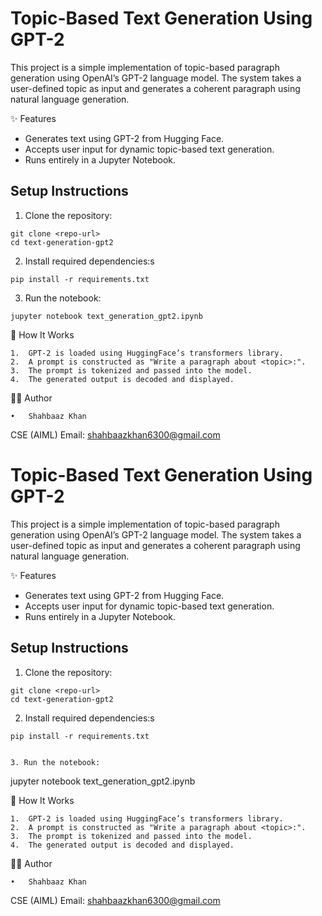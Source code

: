 # Topic-Based Text Generation Using GPT-2

This project is a simple implementation of topic-based paragraph generation using OpenAI’s GPT-2 language model. The system takes a user-defined topic as input and generates a coherent paragraph using natural language generation.

✨ Features

- Generates text using GPT-2 from Hugging Face.
- Accepts user input for dynamic topic-based text generation.
- Runs entirely in a Jupyter Notebook.

## Setup Instructions

1. Clone the repository:
```
git clone <repo-url>
cd text-generation-gpt2
```

2. Install required dependencies:s
```
pip install -r requirements.txt

```


3. Run the notebook:
```
jupyter notebook text_generation_gpt2.ipynb
```

🧠 How It Works

	1.	GPT-2 is loaded using HuggingFace’s transformers library.
	2.	A prompt is constructed as "Write a paragraph about <topic>:".
	3.	The prompt is tokenized and passed into the model.
	4.	The generated output is decoded and displayed.

🧑‍💻 Author

	•	Shahbaaz Khan
CSE (AIML)
Email: shahbaazkhan6300@gmail.com
# Topic-Based Text Generation Using GPT-2

This project is a simple implementation of topic-based paragraph generation using OpenAI’s GPT-2 language model. The system takes a user-defined topic as input and generates a coherent paragraph using natural language generation.

✨ Features

- Generates text using GPT-2 from Hugging Face.
- Accepts user input for dynamic topic-based text generation.
- Runs entirely in a Jupyter Notebook.

## Setup Instructions

1. Clone the repository:
```
git clone <repo-url>
cd text-generation-gpt2
```

2. Install required dependencies:s
```
pip install -r requirements.txt


3. Run the notebook:
```
jupyter notebook text_generation_gpt2.ipynb



🧠 How It Works

	1.	GPT-2 is loaded using HuggingFace’s transformers library.
	2.	A prompt is constructed as "Write a paragraph about <topic>:".
	3.	The prompt is tokenized and passed into the model.
	4.	The generated output is decoded and displayed.

🧑‍💻 Author

	•	Shahbaaz Khan
CSE (AIML)
Email: shahbaazkhan6300@gmail.com
